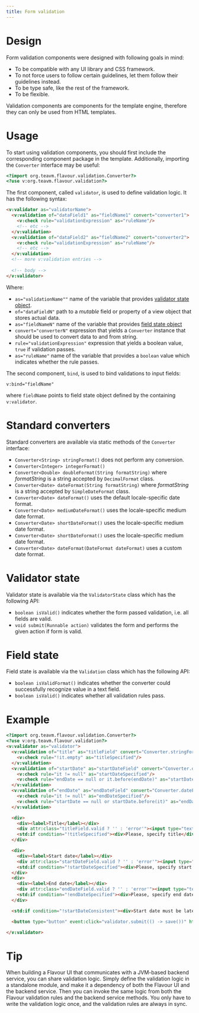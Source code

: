 ```yaml
---
title: Form validation
---
```


# Design

Form validation components were designed with following goals in mind:

* To be compatible with any UI library and CSS framework.
* To not force users to follow certain guidelines, let them follow their guidelines instead.
* To be type safe, like the rest of the framework.
* To be flexible.

Validation components are components for the template engine,
therefore they can only be used from HTML templates.


# Usage

To start using validation components, you should first include the corresponding component package in the template.
Additionally, importing the `Converter` interface may be useful:

```html
<?import org.teavm.flavour.validation.Converter?>
<?use v:org.teavm.flavour.validation?>
```

The first component, called `validator`, is used to define validation logic.
It has the following syntax:

```html
<v:validator as="validatorName">
  <v:validation of="dataField1" as="fieldName1" convert="converter1">
    <v:check rule="validationExpression" as="ruleName"/>
    <!-- etc -->
  </v:validation>
  <v:validation of="dataField2" as="fieldName2" convert="converter2">
    <v:check rule="validationExpression" as="ruleName"/>
    <!-- etc -->
  </v:validation>
  <!-- more v:validation entries -->
  
  <!-- body -->
</v:validator>
```

Where:

* `as="validationName""` name of the variable that provides [validator state object](#validator-state).
* `of="dataFieldN"` path to a *mutable* field or property of a view object that stores actual data.
* `as="fieldNameN"` name of the variable that provides [field state object](#field-state)
* `convert="converterN"` expression that yields a `Converter` instance that should be used
  to convert data to and from string.
* `rule="validationExpression"` expression that yields a boolean value, `true` if validation passes.
* `as="ruleName"` name of the variable that provides a `boolean` value which indicates whether the rule passes.

The second component, `bind`, is used to bind validations to input fields:

```
v:bind="fieldName"
```

where `fieldName` points to field state object defined by the containing `v:validator`.


# Standard converters

Standard converters are available via static methods of the `Converter` interface:

* `Converter<String> stringFormat()` does not perform any conversion.
* `Converter<Integer> integerFormat()`
* `Converter<Double> doubleFormat(String formatString)` 
  where *formatString* is a string accepted by `DecimalFormat` class.
* `Converter<Date> dateFormat(String formatString)`
  where *formatString* is a string accepted by `SimpleDateFormat` class.
* `Converter<Date> dateFormat()` uses the default locale-specific date format.
* `Converter<Date> mediumDateFormat()` uses the locale-specific medium date format.
* `Converter<Date> shortDateFormat()` uses the locale-specific medium date format.
* `Converter<Date> shortDateFormat()` uses the locale-specific medium date format.
* `Converter<Date> dateFormat(DateFormat dateFormat)` uses a custom date format.
  
  
# Validator state

Validator state is available via the `ValidatorState` class which has the following API:

* `boolean isValid()` indicates whether the form passed validation, i.e. all fields are valid. 
* `void submit(Runnable action)` validates the form and performs the given action if form is valid.


# Field state

Field state is available via the `Validation` class which has the following API:

* `boolean isValidFormat()` indicates whether the converter could successfully recognize value in a text field.
* `boolean isValid()` indicates whether all validation rules pass.


# Example

```html
<?import org.teavm.flavour.validation.Converter?>
<?use v:org.teavm.flavour.validation?>
<v:validator as="validator">
  <v:validation of="title" as="titleField" convert="Converter.stringFormat()">
    <v:check rule="!it.empty" as="titleSpecified"/>
  </v:validation>
  <v:validation of="startDate" as="startDateField" convert="Converter.dateFormat('yyyy-MM-dd')">
    <v:check rule="it != null" as="startDateSpecified"/>
    <v:check rule="endDate == null or it.before(endDate)" as="startDateConsistent"/>
  </v:validation>
  <v:validation of="endDate" as="endDateField" convert="Converter.dateFormat('yyyy-MM-dd')">
    <v:check rule="it != null" as="endDateSpecified"/>
    <v:check rule="startDate == null or startDate.before(it)" as="endDateConsistent"/>
  </v:validation>

  <div>
    <div><label>Title</label></div>
    <div attr:class="titleField.valid ? '' : 'error'"><input type="text" v:bind="titleField"/></div>
    <std:if condition="!titleSpecified"><div>Please, specify title</div></std:if>
  </div>

  <div>
    <div><label>Start date</label></div>
    <div attr:class="startDateField.valid ? '' : 'error'"><input type="text" v:bind="startDateField"/></div>
    <std:if condition="!startDateSpecified"><div>Please, specify start date</div></std:if>
  </div>
  <div>
    <div><label>End date</label></div>
    <div attr:class="endDateField.valid ? '' : 'error'"><input type="text" v:bind="endDateField"/></div>
    <std:if condition="!endDateSpecified"><div>Please, specify end date</div></std:if>
  </div>

  <std:if condition="!startDateConsistent"><div>Start date must be later than end date</div></std:if>

  <button type="button" event:click="validator.submit(() -> save())" html:enabled="validator.valid">Submit</button>

</v:validator>
```

# Tip

When building a Flavour UI that communicates with a JVM-based backend service, you can share validation logic.  Simply define the validation logic in a standalone module, and make it a dependency of both the Flavour UI and the backend service.  Then you can invoke the same logic from both the Flavour validation rules and the backend service methods.  You only have to write the validation logic once, and the validation rules are always in sync.
